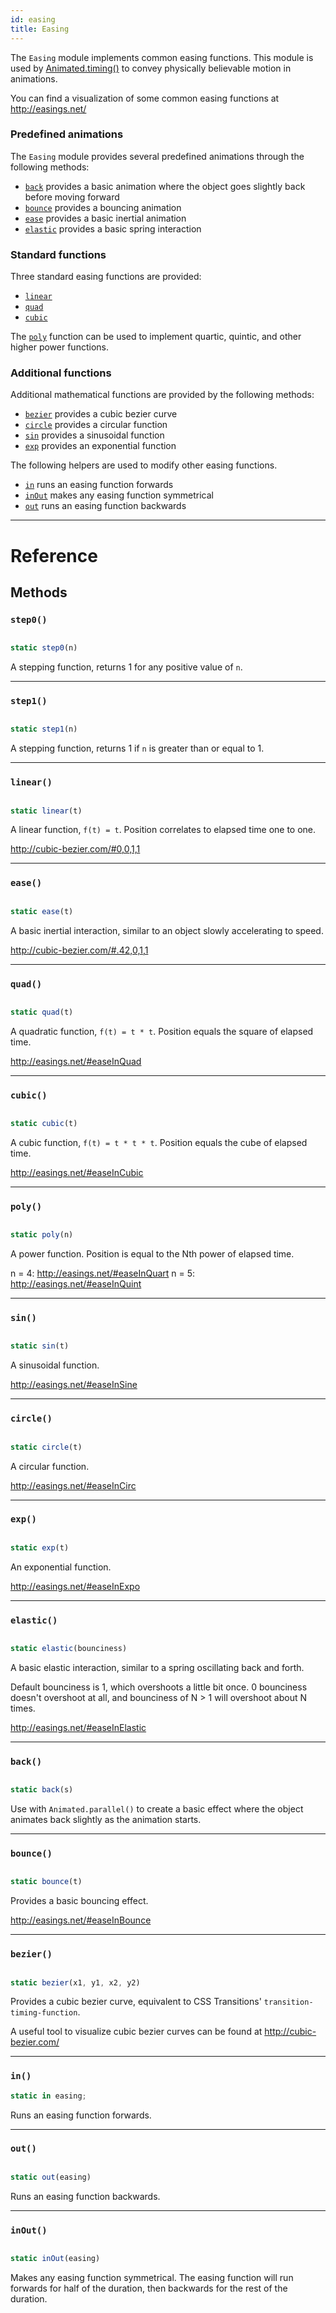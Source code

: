 ```yaml
---
id: easing
title: Easing
---
```


The `Easing` module implements common easing functions. This module is used by [Animated.timing()](animated.md#timing) to convey physically believable motion in animations.

You can find a visualization of some common easing functions at http://easings.net/

### Predefined animations

The `Easing` module provides several predefined animations through the following methods:

- [`back`](easing.md#back) provides a basic animation where the object goes slightly back before moving forward
- [`bounce`](easing.md#bounce) provides a bouncing animation
- [`ease`](easing.md#ease) provides a basic inertial animation
- [`elastic`](easing.md#elastic) provides a basic spring interaction

### Standard functions

Three standard easing functions are provided:

- [`linear`](easing.md#linear)
- [`quad`](easing.md#quad)
- [`cubic`](easing.md#cubic)

The [`poly`](easing.md#poly) function can be used to implement quartic, quintic, and other higher power functions.

### Additional functions

Additional mathematical functions are provided by the following methods:

- [`bezier`](easing.md#bezier) provides a cubic bezier curve
- [`circle`](easing.md#circle) provides a circular function
- [`sin`](easing.md#sin) provides a sinusoidal function
- [`exp`](easing.md#exp) provides an exponential function

The following helpers are used to modify other easing functions.

- [`in`](easing.md#in) runs an easing function forwards
- [`inOut`](easing.md#inout) makes any easing function symmetrical
- [`out`](easing.md#out) runs an easing function backwards

---

# Reference

## Methods

### `step0()`

```jsx

static step0(n)

```

A stepping function, returns 1 for any positive value of `n`.

---

### `step1()`

```jsx

static step1(n)

```

A stepping function, returns 1 if `n` is greater than or equal to 1.

---

### `linear()`

```jsx

static linear(t)

```

A linear function, `f(t) = t`. Position correlates to elapsed time one to one.

http://cubic-bezier.com/#0,0,1,1

---

### `ease()`

```jsx

static ease(t)

```

A basic inertial interaction, similar to an object slowly accelerating to speed.

http://cubic-bezier.com/#.42,0,1,1

---

### `quad()`

```jsx

static quad(t)

```

A quadratic function, `f(t) = t * t`. Position equals the square of elapsed time.

http://easings.net/#easeInQuad

---

### `cubic()`

```jsx

static cubic(t)

```

A cubic function, `f(t) = t * t * t`. Position equals the cube of elapsed time.

http://easings.net/#easeInCubic

---

### `poly()`

```jsx

static poly(n)

```

A power function. Position is equal to the Nth power of elapsed time.

n = 4: http://easings.net/#easeInQuart n = 5: http://easings.net/#easeInQuint

---

### `sin()`

```jsx

static sin(t)

```

A sinusoidal function.

http://easings.net/#easeInSine

---

### `circle()`

```jsx

static circle(t)

```

A circular function.

http://easings.net/#easeInCirc

---

### `exp()`

```jsx

static exp(t)

```

An exponential function.

http://easings.net/#easeInExpo

---

### `elastic()`

```jsx

static elastic(bounciness)

```

A basic elastic interaction, similar to a spring oscillating back and forth.

Default bounciness is 1, which overshoots a little bit once. 0 bounciness doesn't overshoot at all, and bounciness of N > 1 will overshoot about N times.

http://easings.net/#easeInElastic

---

### `back()`

```jsx

static back(s)

```

Use with `Animated.parallel()` to create a basic effect where the object animates back slightly as the animation starts.

---

### `bounce()`

```jsx

static bounce(t)

```

Provides a basic bouncing effect.

http://easings.net/#easeInBounce

---

### `bezier()`

```jsx

static bezier(x1, y1, x2, y2)

```

Provides a cubic bezier curve, equivalent to CSS Transitions' `transition-timing-function`.

A useful tool to visualize cubic bezier curves can be found at http://cubic-bezier.com/

---

### `in()`

```jsx
static in easing;
```

Runs an easing function forwards.

---

### `out()`

```jsx

static out(easing)

```

Runs an easing function backwards.

---

### `inOut()`

```jsx

static inOut(easing)

```

Makes any easing function symmetrical. The easing function will run forwards for half of the duration, then backwards for the rest of the duration.
